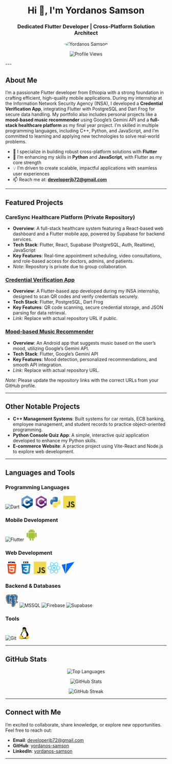 <h1 align="center">Hi 👋, I'm Yordanos Samson</h1>
<h3 align="center">Dedicated Flutter Developer | Cross-Platform Solution Architect</h3>

<p align="center">
  <img src="https://raw.githubusercontent.com/Yordanos-Samson/Yordanos-Samson/main/profile.jpg" alt="Yordanos Samson" width="150" height="150" style="border-radius:50%" />
</p>

<p align="center">
  <img src="https://komarev.com/ghpvc/?username=yordanos-samson&label=Profile%20views&color=0e75b6&style=flat" alt="Profile Views" />
</p>
---

## About Me

I’m a passionate Flutter developer from Ethiopia with a strong foundation in crafting efficient, high-quality mobile applications. During my internship at the Information Network Security Agency (INSA), I developed a **Credential Verification App**, integrating Flutter with PostgreSQL and Dart Frog for secure data handling. My portfolio also includes personal projects like a **mood-based music recommender** using Google’s Gemini API and a **full-stack healthcare platform** as my final year project. I’m skilled in multiple programming languages, including C++, Python, and JavaScript, and I’m committed to learning and applying new technologies to solve real-world problems.

- 🔭 I specialize in building robust cross-platform solutions with **Flutter**  
- 🌱 I’m enhancing my skills in **Python** and **JavaScript**, with Flutter as my core strength  
- 💡 I’m driven to create scalable, impactful applications with seamless user experiences  
- 📫 Reach me at: **developerjb72@gmail.com**  

---

## Featured Projects

### CareSync Healthcare Platform (Private Repository)
- **Overview**: A full-stack healthcare system featuring a React-based web dashboard and a Flutter mobile app, powered by Supabase for backend services.  
- **Tech Stack**: Flutter, React, Supabase (PostgreSQL, Auth, Realtime), JavaScript  
- **Key Features**: Real-time appointment scheduling, video consultations, and role-based access for doctors, admins, and patients.  
- *Note*: Repository is private due to group collaboration.  

### [Credential Verification App](https://github.com/yordanos-samson/credential-verification-app)
- **Overview**: A Flutter-based app developed during my INSA internship, designed to scan QR codes and verify credentials securely.  
- **Tech Stack**: Flutter, PostgreSQL, Dart Frog  
- **Key Features**: QR code scanning, secure credential storage, and JSON parsing for data retrieval.  
- *Link*: Replace with actual repository URL if public.

### [Mood-based Music Recommender](https://github.com/yordanos-samson/mood-music-recommender)
- **Overview**: An Android app that suggests music based on the user’s mood, utilizing Google’s Gemini API.  
- **Tech Stack**: Flutter, Google’s Gemini API  
- **Key Features**: Mood detection, personalized recommendations, and smooth API integration.  
- *Link*: Replace with actual repository URL.

*Note*: Please update the repository links with the correct URLs from your GitHub profile.

---

## Other Notable Projects

- **C++ Management Systems**: Built systems for car rentals, ECB banking, employee management, and student records to practice object-oriented programming.  
- **Python Console Quiz App**: A simple, interactive quiz application developed to enhance my Python skills.  
- **E-commerce Website**: A practice project using Vite-React and Node.js to explore web development.  

---

## Languages and Tools

### Programming Languages  
<p>
  <img src="https://www.vectorlogo.zone/logos/dartlang/dartlang-icon.svg" alt="Dart" width="40" height="40"/>
  <img src="https://raw.githubusercontent.com/devicons/devicon/master/icons/cplusplus/cplusplus-original.svg" alt="C++" width="40" height="40"/>
  <img src="https://raw.githubusercontent.com/devicons/devicon/master/icons/csharp/csharp-original.svg" alt="C#" width="40" height="40"/>
  <img src="https://raw.githubusercontent.com/devicons/devicon/master/icons/python/python-original.svg" alt="Python" width="40" height="40"/>
  <img src="https://raw.githubusercontent.com/devicons/devicon/master/icons/javascript/javascript-original.svg" alt="JavaScript" width="40" height="40"/>
</p>

### Mobile Development  
<p>
  <img src="https://www.vectorlogo.zone/logos/flutterio/flutterio-icon.svg" alt="Flutter" width="40" height="40"/>
  <img src="https://raw.githubusercontent.com/devicons/devicon/master/icons/android/android-original.svg" alt="Android Studio" width="40" height="40"/>
</p>

### Web Development  
<p>
  <img src="https://raw.githubusercontent.com/devicons/devicon/master/icons/html5/html5-original-wordmark.svg" alt="HTML5" width="40" height="40"/>
  <img src="https://raw.githubusercontent.com/devicons/devicon/master/icons/css3/css3-original-wordmark.svg" alt="CSS3" width="40" height="40"/>
  <img src="https://raw.githubusercontent.com/devicons/devicon/master/icons/javascript/javascript-original.svg" alt="JavaScript" width="40" height="40"/>
  <img src="https://raw.githubusercontent.com/devicons/devicon/master/icons/react/react-original.svg" alt="React" width="40" height="40"/>
  <img src="https://raw.githubusercontent.com/devicons/devicon/master/icons/vite/vite-original.svg" alt="Vite" width="40" height="40"/>
</p>

### Backend & Databases  
<p>
  <img src="https://raw.githubusercontent.com/devicons/devicon/master/icons/postgresql/postgresql-original.svg" alt="PostgreSQL" width="40" height="40"/>
  <img src="https://www.svgrepo.com/show/303229/microsoft-sql-server-logo.svg" alt="MSSQL" width="40" height="40"/>
  <img src="https://www.vectorlogo.zone/logos/firebase/firebase-icon.svg" alt="Firebase" width="40" height="40"/>
  <img src="https://raw.githubusercontent.com/simple-icons/simple-icons/develop/icons/supabase.svg" alt="Supabase" width="40" height="40"/>
</p>

### Tools  
<p>
  <img src="https://www.vectorlogo.zone/logos/git-scm/git-scm-icon.svg" alt="Git" width="40" height="40"/>
  <img src="https://raw.githubusercontent.com/devicons/devicon/master/icons/linux/linux-original.svg" alt="Linux" width="40" height="40"/>
</p>

---

## GitHub Stats

<p align="center">
  <img src="https://github-readme-stats.vercel.app/api/top-langs?username=yordanos-samson&show_icons=true&locale=en&layout=compact" alt="Top Languages" />
</p>

<p align="center">
  <img src="https://github-readme-stats.vercel.app/api?username=yordanos-samson&show_icons=true&locale=en" alt="GitHub Stats" />
</p>

<p align="center">
  <img src="https://github-readme-streak-stats.herokuapp.com/?user=yordanos-samson" alt="GitHub Streak" />
</p>

---

## Connect with Me

I’m excited to collaborate, share knowledge, or explore new opportunities. Feel free to reach out:

- **Email**: [developerjb72@gmail.com](mailto:developerjb72@gmail.com)  
- **GitHub**: [yordanos-samson](https://github.com/yordanos-samson)  
- **LinkedIn**: [yordanos-samson](https://linkedin.com/in/yordanos-samson)  

---
